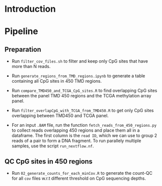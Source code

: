 # Introduction

# Pipeline

## Preparation

- Run `filter_cov_files.sh` to filter and keep only CpG sites that have more than N reads. 

- Run `generate_regions_from_TMD_regions.ipynb` to generate a table containing all CpG sites in 450 TMD regions. 

- Run `compare_TMD450_and_TCGA_CpG_sites.R` to find overlapping CpG sites between the panel TMD 450 regions and the TCGA methylation array panel. 

- Run `filter_overlapCpG_with_TCGA_from_TMD450.R` to get only CpG sites overlapping between TMD450 and TCGA panel.

- For an input `.BAM` file, run the function `fetch_reads_from_450_regions.py` to collect reads overlapping 450 regions and place them all in a dataframe. The first column is the `read ID`, which we can use to group 2 reads of a pair to form a DNA fragment. To run parallely multiple samples, use the script `run_nextflow.nf`.

## QC CpG sites in 450 regions

- Run `02_generate_counts_for_each_minCov.R` to generate the count-QC for all `cov` files w.r.t different threshold on CpG sequencing depths.

